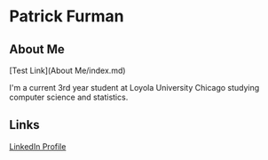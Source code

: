 # Patrick Furman

## About Me
[Test Link](About Me/index.md)

I'm a current 3rd year student at Loyola University Chicago studying computer science and statistics.

## Links
[LinkedIn Profile](https://www.linkedin.com/in/patrick-furman-a334001a0/ "LinkedIn Profile")
